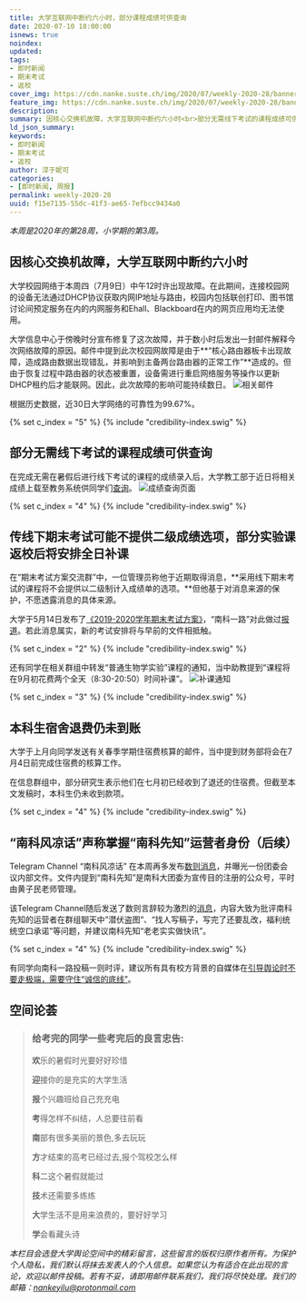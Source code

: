 ```yaml
---
title: 大学互联网中断约六小时，部分课程成绩可供查询
date: 2020-07-10 18:00:00
isnews: true
noindex:
updated:
tags:
- 即时新闻
- 期末考试
- 返校
cover_img: https://cdn.nanke.suste.ch/img/2020/07/weekly-2020-28/banner.png
feature_img: https://cdn.nanke.suste.ch/img/2020/07/weekly-2020-28/banner.png
description:
summary: 因核心交换机故障，大学互联网中断约六小时<br>部分无需线下考试的课程成绩可供查询<br>传线下期末考试可能不提供二级成绩选项，部分实验课返校后将安排全日补课<br>“南科风凉话”声称掌握“南科先知”运营者身份
ld_json_summary:
keywords:
- 即时新闻
- 期末考试
- 返校
author: 淳于妮可
categories:
- [即时新闻, 周报]
permalink: weekly-2020-28
uuid: f15e7135-55dc-41f3-ae65-7efbcc9434a0
---
```


*本周是2020年的第28周，小学期的第3周。*

## 因核心交换机故障，大学互联网中断约六小时

大学校园网络于本周四（7月9日）中午12时许出现故障。在此期间，连接校园网的设备无法通过DHCP协议获取内网IP地址与路由，校园内包括联创打印、图书馆讨论间预定服务在内的内网服务和Ehall、Blackboard在内的网页应用均无法使用。

大学信息中心于傍晚时分宣布修复了这次故障，并于数小时后发出一封邮件解释今次网络故障的原因。邮件中提到此次校园网故障是由于**“核心路由器板卡出现故障，造成路由数据出现错乱，并影响到主备两台路由器的正常工作”**造成的。但由于恢复过程中路由器的状态被重置，设备需进行重启网络服务等操作以更新DHCP租约后才能联网。因此，此次故障的影响可能持续数日。
![相关邮件](https://cdn.nanke.suste.ch/img/2020/07/weekly-2020-28/network-failure.png)

根据历史数据，近30日大学网络的可靠性为99.67%。

{% set c_index = "5" %}
{% include "credibility-index.swig" %}

## 部分无需线下考试的课程成绩可供查询

在完成无需在暑假后进行线下考试的课程的成绩录入后，大学教工部于近日将相关成绩上载至教务系统供同学们[查询](https://jwxt.sustech.edu.cn/jsxsd/kscj/cjcx_query)。
![成绩查询页面](https://cdn.nanke.suste.ch/img/2020/07/weekly-2020-28/jwxt.png)

{% set c_index = "4" %}
{% include "credibility-index.swig" %}

## 传线下期末考试可能不提供二级成绩选项，部分实验课返校后将安排全日补课

在“期末考试方案交流群”中，一位管理员称他于近期取得消息，**采用线下期末考试的课程将不会提供以二级制计入成绩单的选项。**但他基于对消息来源的保护，不愿透露消息的具体来源。

大学于5月14日发布了[《2019-2020学年期末考试方案》](https://cdn.nanke.suste.ch/doc/nanke/2020/05/2020-05-13-2019_2020学年春季学期期末考试方案（教务长办公室）.pdf)，“南科一路”对此做过[报道](/2020/05/14/students-sign-petition-for-final-policy/)。若此消息属实，新的考试安排将与早前的文件相抵触。

{% set c_index = "2" %}
{% include "credibility-index.swig" %}

还有同学在相关群组中转发“普通生物学实验”课程的通知，当中助教提到“课程将在9月初花费两个全天（8:30-20:50）时间补课”。
![补课通知](https://cdn.nanke.suste.ch/img/2020/07/weekly-2020-28/补课.png)

{% set c_index = "3" %}
{% include "credibility-index.swig" %}

## 本科生宿舍退费仍未到账

大学于上月向同学发送有关春季学期住宿费核算的邮件，当中提到财务部将会在7月4日前完成住宿费的核算工作。

在信息群组中，部分研究生表示他们在七月初已经收到了退还的住宿费。但截至本文发稿时，本科生仍未收到款项。

{% set c_index = "4" %}
{% include "credibility-index.swig" %}

## “南科风凉话”声称掌握“南科先知”运营者身份（后续）

Telegram Channel “南科风凉话” 在本周再多发布[数则消息](https://t.me/s/SUSTechGB/25)，并曝光一份团委会议内部文件。文件内提到“南科先知”是南科大团委为宣传目的注册的公众号，平时由黄子民老师管理。

该Telegram Channel随后发送了数则言辞较为激烈的[消息](https://t.me/s/SUSTechGB/45)，内容大致为批评南科先知的运营者在群组聊天中”潜伏盗图“、“找人写稿子，写完了还要乱改，福利统统空口承诺”等问题，并建议南科先知“老老实实做快讯”。

{% set c_index = "4" %}
{% include "credibility-index.swig" %}

有同学向南科一路投稿一则时评，建议所有具有校方背景的自媒体在[引导舆论时不要走极端，需要守住“诚信的底线”](/2020/07/10/editorial-on-nanke-prophet/)。

## 空间论荟

> ### 给考完的同学一些考完后的良言忠告:
>
> **欢**乐的暑假时光要好好珍惜
>
> **迎**接你的是充实的大学生活
>
> **报**个兴趣班给自己充充电
>
> **考**得怎样不纠结，人总要往前看
>
> **南**部有很多美丽的景色,多去玩玩
>
> **方**才结束的高考已经过去,报个驾校怎么样
>
> **科**二这个暑假就能过
>
> **技**术还需要多练练
>
> **大**学生活不是用来浪费的，要好好学习
>
> **学**会看藏头诗

*本栏目会选登大学舆论空间中的精彩留言，这些留言的版权归原作者所有。为保护个人隐私，我们默认将抹去发表人的个人信息。如果您认为有适合在此出现的言论，欢迎以邮件投稿。若有不妥，请即用邮件联系我们，我们将尽快处理。我们的邮箱：[nankeyilu@protonmail.com](mailto:nankeyilu@protonmail.com)*

